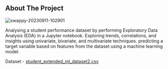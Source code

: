 <!-- ABOUT THE PROJECT -->
## About The Project

![swappy-20230911-102901](https://github.com/stanleyedward/student_eda_ml/assets/114278820/580ca1cd-f9b8-4c91-9c41-d3f450890f3d)


Analysing a student performance dataset by performing Exploratory
Data Analysis (EDA) in a Jupyter notebook. Exploring trends, correlations, and
insights using univariate, bivariate, and multivariate techniques. predicting a target
variable based on features from the dataset using a machine learning model.

Dataset - [student_extended_ml_dataset2.csv](https://drive.google.com/file/d/1T9pnZA9DEhcHsxd8itRLv36NsZ53q3t4/view)
